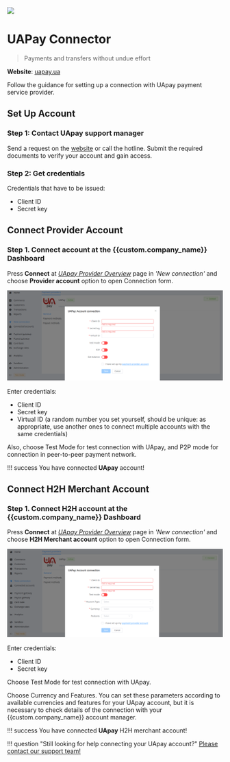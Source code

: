 <img src="https://static.openfintech.io/payment_providers/uapay/logo.svg?w=400" width="400px" >

# UAPay Connector

> Payments and transfers without undue effort

**Website**: [uapay.ua](https://uapay.ua/en)

Follow the guidance for setting up a connection with UApay payment service provider.

## Set Up Account

### Step 1: Contact UApay support manager

Send a request on the [website](https://business.uapay.ua/about/contacts/) or call the hotline. Submit the required documents to verify your account and gain access.

### Step 2: Get credentials

Credentials that have to be issued:

* Client ID
* Secret key

## Connect Provider Account

### Step 1. Connect account at the {{custom.company_name}} Dashboard

Press **Connect** at [*UApay Provider Overview*]({{custom.dashboard_base_url}}connect-directory/payment-providers/uapay/general) page in *'New connection'* and choose **Provider account** option to open Connection form.

![Connect](images/provider-account.png)

Enter credentials:

* Client ID
* Secret key
* Virtual ID (a random number you set yourself, should be unique: as appropriate, use another ones to connect multiple accounts with the same credentials)

Also, choose Test Mode for test connection with UApay, and P2P mode for connection in  peer-to-peer payment network.

!!! success
    You have connected **UApay** account!

## Connect H2H Merchant Account

### Step 1. Connect H2H account at the {{custom.company_name}} Dashboard

Press **Connect** at [*UApay Provider Overview*]({{custom.dashboard_base_url}}connect-directory/payment-providers/uapay/general) page in *'New connection'* and choose **H2H Merchant account** option to open Connection form.

![Connect](images/h2h-merchant-account.png)

Enter credentials:

* Client ID
* Secret key

Choose Test Mode for test connection with UApay.

Choose Currency and Features. You can set these parameters according to available currencies and features for your UApay account, but it is necessary to check details of the connection with your {{custom.company_name}} account manager.

!!! success
    You have connected **UApay** H2H merchant account!

!!! question "Still looking for help connecting your UApay account?"
    [Please contact our support team!](mailto:{{custom.support_email}})
